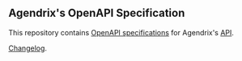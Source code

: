 ## Agendrix's OpenAPI Specification

This repository contains [OpenAPI specifications](https://www.openapis.org/) for Agendrix's [API](https://api.agendrix.com/home).

[Changelog](https://github.com/agendrix/openapi/releases/).
